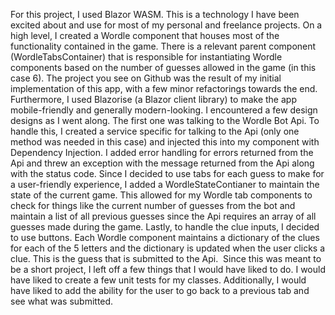For this project, I used Blazor WASM. This is a technology I have been excited about and use for most of my personal and freelance projects. On a high level, I created a Wordle component that houses most of the functionality contained in the game. There is a relevant parent component (WordleTabsContainer) that is responsible for instantiating Wordle components based on the number of guesses allowed in the game (in this case 6). The project you see on Github was the result of my initial implementation of this app, with a few minor refactorings towards the end. Furthermore, I used Blazorise (a Blazor client library) to make the app mobile-friendly and generally modern-looking.
I encountered a few design designs as I went along. The first one was talking to the Wordle Bot Api. To handle this, I created a service specific for talking to the Api (only one method was needed in this case) and injected this into my component with Dependency Injection. I added error handling for errors returned from the Api and threw an exception with the message returned from the Api along with the status code. Since I decided to use tabs for each guess to make for a user-friendly experience, I added a WordleStateContianer to maintain the state of the current game. This allowed for my Wordle tab components to check for things like the current number of guesses from the bot and maintain a list of all previous guesses since the Api requires an array of all guesses made during the game. Lastly, to handle the clue inputs, I decided to use buttons. Each Wordle component maintains a dictionary of the clues for each of the 5 letters and the dictionary is updated when the user clicks a clue. This is the guess that is submitted to the Api. 
Since this was meant to be a short project, I left off a few things that I would have liked to do. I would have liked to create a few unit tests for my classes. Additionally, I would have liked to add the ability for the user to go back to a previous tab and see what was submitted.
